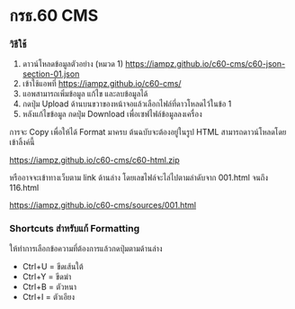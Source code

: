 # กรธ.60 CMS

### วิธีใช้
1. ดาวน์โหลดข้อมูลตัวอย่าง (หมวด 1)
https://iampz.github.io/c60-cms/c60-json-section-01.json
2. เข้าใช้แอพที่ https://iampz.github.io/c60-cms/
3. แอพสามารถเพิ่มข้อมูล แก้ไข และลบข้อมูลได้
4. กดปุ่ม Upload ด้านบนขวาของหน้าจอแล้วเลือกไฟล์ที่ดาวโหลดไว้ในข้อ 1
5. หลังแก้ไขข้อมูล กดปุ่ม Download เพื่อเซฟไฟล์ข้อมูลลงเครื่อง

การจะ Copy เพื่อให้ได้ Format มาครบ ต้นฉบับจะต้องอยู่ในรูป HTML สามารถดาวน์โหลดโดยเข้าลิ้งค์นี้

https://iampz.github.io/c60-cms/c60-html.zip

หรืออาจจะเข้าทางเว็บตาม link ด้านล่าง โดยเลขไฟล์จะไล่ไปตามลำดับจาก 001.html จนถึง 116.html

https://iampz.github.io/c60-cms/sources/001.html

### Shortcuts สำหรับแก้ Formatting
ให้ทำการเลือกข้อความที่ต้องการแล้วกดปุ่มตามด้านล่าง
- Ctrl+U = ขีดเส้นใต้
- Ctrl+Y = ขีดฆ่า
- Ctrl+B = ตัวหนา
- Ctrl+I = ตัวเอียง
